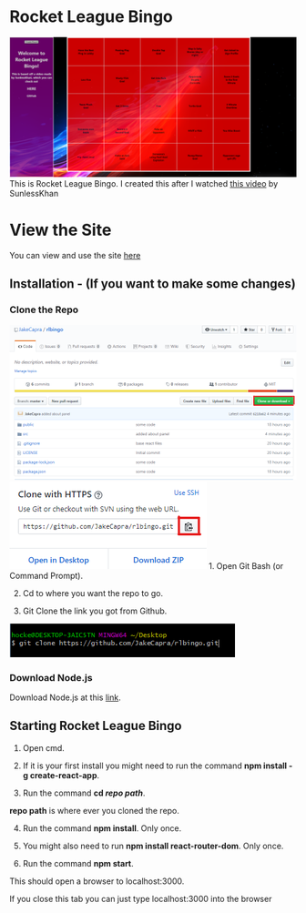 # Rocket League Bingo
<img src="./readmePictures/home.png" alt="Home page">
This is Rocket League Bingo. I created this after I watched <a href=https://www.youtube.com/watch?v=-3aVf_LilUc">this video</a> by SunlessKhan

# View the Site
You can view and use the site [here](https://jakecapra.github.io/rlbingo/)

## Installation - (If you want to make some changes)

### Clone the Repo
<img src="./readmePictures/img1.png" alt="GitHub Clone">
<img src="./readmePictures/img2.png" alt="GitHub Copy">
1. Open Git Bash (or Command Prompt).

2. Cd to where you want the repo to go.

3. Git Clone the link you got from Github.
<img src="./readmePictures/clone.png" alt="GitHub Clone">

### Download Node.js
Download Node.js at this <a href="https://nodejs.org/en/">link</a>.

## Starting Rocket League Bingo

1. Open cmd.

2. If it is your first install you might need to run the command **npm install -g create-react-app**. 

3. Run the command **cd _repo path_**. 

**repo path** is where ever you cloned the repo.

4. Run the command **npm install**. Only once.

5. You might also need to run **npm install react-router-dom**. Only once.

6. Run the command **npm start**.

This should open a browser to localhost:3000.

If you close this tab you can just type localhost:3000 into the browser